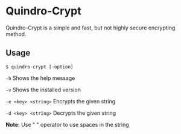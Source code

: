 # Quindro-Crypt

Quindro-Crypt is a simple and fast, but not highly secure encrypting method.

## Usage

`$ quindro-crypt [-option]`

`-h` Shows the help message

`-v` Shows the installed version

`-e <key> <string>` Encrypts the given string

`-d <key> <string>` Decrypts the given string

**Note:** Use " " operator to use spaces in the string